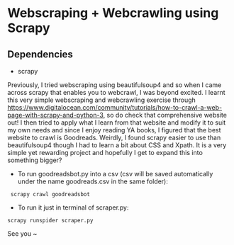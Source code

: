 # Webscraping + Webcrawling using Scrapy

## Dependencies
- scrapy

Previously, I tried webscraping using beautifulsoup4 and so when I came across scrapy that enables you to webcrawl, I was beyond excited. I learnt this very simple webscraping and webcrawling exercise through https://www.digitalocean.com/community/tutorials/how-to-crawl-a-web-page-with-scrapy-and-python-3, so do check that comprehensive website out!
I then tried to apply what I learn from that website and modify it to suit my own needs and since I enjoy reading YA books, I figured that the best website to crawl is Goodreads. Weirdly, I found scrapy easier to use than beautifulsoup4 though I had to learn a bit about CSS and Xpath.
It is a very simple yet rewarding project and hopefully I get to expand this into something bigger?

- To run goodreadsbot.py into a csv (csv will be saved automatically under the name goodreads.csv in the same folder):

 ``` scrapy crawl goodreadsbot```

- To run it just in terminal of scraper.py:
     
```scrapy runspider scraper.py```

See you ~

